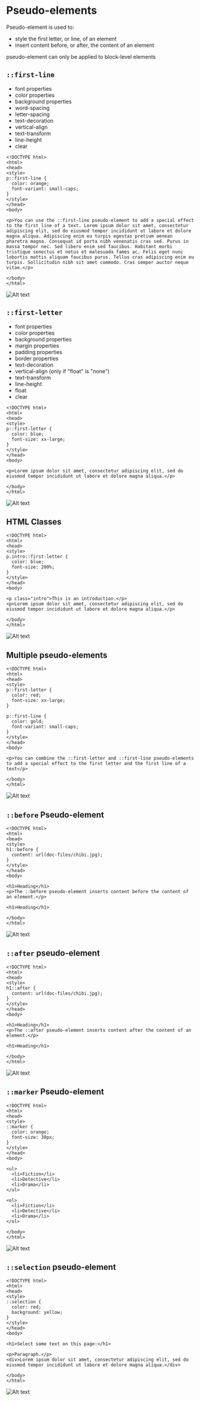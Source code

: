 # Pseudo-elements

Pseudo-element is used to:

- style the first letter, or line, of an element
- insert content before, or after, the content of an element

pseudo-element can only be applied to block-level elements

## `::first-line`

- font properties
- color properties
- background properties
- word-spacing
- letter-spacing
- text-decoration
- vertical-align
- text-transform
- line-height
- clear


```
<!DOCTYPE html>
<html>
<head>
<style>
p::first-line {
  color: orange;
  font-variant: small-caps;
}
</style>
</head>
<body>

<p>You can use the ::first-line pseudo-element to add a special effect to the first line of a text. Lorem ipsum dolor sit amet, consectetur adipiscing elit, sed do eiusmod tempor incididunt ut labore et dolore magna aliqua. Adipiscing enim eu turpis egestas pretium aenean pharetra magna. Consequat id porta nibh venenatis cras sed. Purus in massa tempor nec. Sed libero enim sed faucibus. Habitant morbi tristique senectus et netus et malesuada fames ac. Felis eget nunc lobortis mattis aliquam faucibus purus. Tellus cras adipiscing enim eu turpis. Sollicitudin nibh sit amet commodo. Cras semper auctor neque vitae.</p>

</body>
</html>
```
![Alt text](doc-files/pe1.png)

## `::first-letter`

- font properties
- color properties 
- background properties
- margin properties
- padding properties
- border properties
- text-decoration
- vertical-align (only if "float" is "none")
- text-transform
- line-height
- float
- clear

```
<!DOCTYPE html>
<html>
<head>
<style>
p::first-letter {
  color: blue;
  font-size: xx-large;
}
</style>
</head>
<body>

<p>Lorem ipsum dolor sit amet, consectetur adipiscing elit, sed do eiusmod tempor incididunt ut labore et dolore magna aliqua.</p>

</body>
</html>
```

![Alt text](doc-files/pe2.png)

## HTML Classes

```
<!DOCTYPE html>
<html>
<head>
<style>
p.intro::first-letter {
  color: blue;
  font-size: 200%;
}  
</style>
</head>
<body>

<p class="intro">This is an introduction.</p>
<p>Lorem ipsum dolor sit amet, consectetur adipiscing elit, sed do eiusmod tempor incididunt ut labore et dolore magna aliqua.</p>

</body>
</html>
```
![Alt text](doc-files/pe3.png)

## Multiple pseudo-elements

```
<!DOCTYPE html>
<html>
<head>
<style>
p::first-letter {
  color: red;
  font-size: xx-large;
}

p::first-line {
  color: gold;
  font-variant: small-caps;
}
</style>
</head>
<body>

<p>You can combine the ::first-letter and ::first-line pseudo-elements to add a special effect to the first letter and the first line of a text</p>

</body>
</html>
```
![Alt text](doc-files/pe4.png)

## `::before` Pseudo-element

```
<!DOCTYPE html>
<html>
<head>
<style>
h1::before {
  content: url(doc-files/chibi.jpg);
}
</style>
</head>
<body>

<h1>Heading</h1>
<p>The ::before pseudo-element inserts content before the content of an element.</p>

<h1>Heading</h1>

</body>
</html>
```
![Alt text](doc-files/pe5.png)

## `::after` pseudo-element

```
<!DOCTYPE html>
<html>
<head>
<style>
h1::after {
  content: url(doc-files/chibi.jpg);
}
</style>
</head>
<body>

<h1>Heading</h1>
<p>The ::after pseudo-element inserts content after the content of an element.</p>

<h1>Heading</h1>

</body>
</html>
```

![Alt text](doc-files/pe6.png)

## `::marker` Pseudo-element

```
<!DOCTYPE html>
<html>
<head>
<style>
::marker { 
  color: orange;
  font-size: 30px;
}
</style>
</head>
<body>

<ul>
  <li>Fiction</li>
  <li>Detective</li>
  <li>Drama</li>
</ul>

<ol>
  <li>Fiction</li>
  <li>Detective</li>
  <li>Drama</li>
</ol>

</body>
</html>
```

![Alt text](doc-files/pe7.png)

## `::selection` pseudo-element

```
<!DOCTYPE html>
<html>
<head>
<style>
::selection {
  color: red;
  background: yellow;
}
</style>
</head>
<body>

<h1>Select some text on this page:</h1>

<p>Paragraph.</p>
<div>Lorem ipsum dolor sit amet, consectetur adipiscing elit, sed do eiusmod tempor incididunt ut labore et dolore magna aliqua.</div>

</body>
</html>
```

![Alt text](doc-files/pe8.png)


